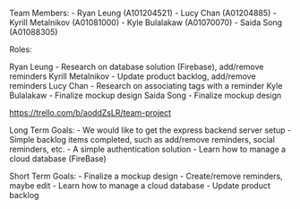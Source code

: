 Team Members:
	- Ryan Leung (A101204521)
	- Lucy Chan (A01204885)
	- Kyrill Metalnikov (A01081000)
	- Kyle Bulalakaw (A01070070)
	- Saida Song (A01088305)

Roles:

Ryan Leung - Research on database solution (Firebase), add/remove reminders
Kyrill Metalnikov - Update product backlog, add/remove reminders
Lucy Chan - Research on associating tags with a reminder
Kyle Bulalakaw - Finalize mockup design
Saida Song - Finalize mockup design



https://trello.com/b/aoddZsLR/team-project

Long Term Goals:
	- We would like to get the express backend server setup
	- Simple backlog items completed, such as add/remove reminders, social reminders, etc.
	- A simple authentication solution
	- Learn how to manage a cloud database (FireBase)

Short Term Goals:
	- Finalize a mockup design
	- Create/remove reminders, maybe edit
	- Learn how to manage a cloud database
	- Update product backlog

